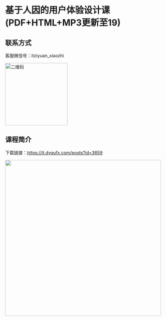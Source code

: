 # 基于人因的用户体验设计课(PDF+HTML+MP3更新至19)

## 联系方式

客服微信号：itziyuan_xiaozhi

<img src="https://ziyuanyun.oss-cn-guangzhou.aliyuncs.com/common/20240614073449/666b82192834a.jpg" width="200" height="200" alt="二维码">

## 课程简介

下载链接：https://it.dyqufx.com/posts?id=3659

<img src="https://ziyuanyun.oss-cn-guangzhou.aliyuncs.com/yun/20240515185251/6644940312414.jpg" width="500" alt="">

  

 

  